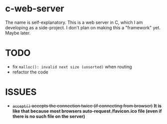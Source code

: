 # c-web-server
The name is self-explanatory. This is a web server in C, which I am developing as a side-project. I don't plan on making this a "framework" yet. Maybe later.

# TODO
- fix `malloc(): invalid next size (unsorted)` when routing
- refactor the code

# ISSUES
- ~~`accept()` accepts the connection twice (if connecting from browser)~~ **It is like that because most browsers auto-request /favicon.ico file (even if there is no such file on the server)**